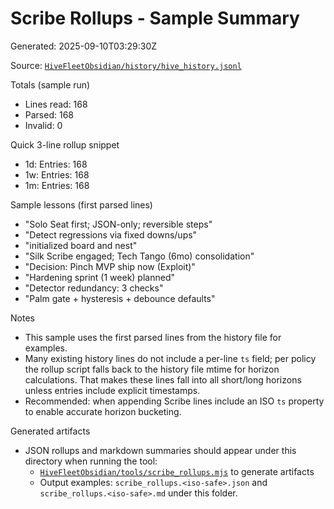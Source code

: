 # Scribe Rollups - Sample Summary
Generated: 2025-09-10T03:29:30Z

Source: [`HiveFleetObsidian/history/hive_history.jsonl`](HiveFleetObsidian/history/hive_history.jsonl:1)

Totals (sample run)
- Lines read: 168
- Parsed: 168
- Invalid: 0

Quick 3-line rollup snippet
- 1d: Entries: 168
- 1w: Entries: 168
- 1m: Entries: 168

Sample lessons (first parsed lines)
- "Solo Seat first; JSON-only; reversible steps"
- "Detect regressions via fixed downs/ups"
- "initialized board and nest"
- "Silk Scribe engaged; Tech Tango (6mo) consolidation"
- "Decision: Pinch MVP ship now (Exploit)"
- "Hardening sprint (1 week) planned"
- "Detector redundancy: 3 checks"
- "Palm gate + hysteresis + debounce defaults"

Notes
- This sample uses the first parsed lines from the history file for examples.
- Many existing history lines do not include a per-line `ts` field; per policy the rollup script falls back to the history file mtime for horizon calculations. That makes these lines fall into all short/long horizons unless entries include explicit timestamps.
- Recommended: when appending Scribe lines include an ISO `ts` property to enable accurate horizon bucketing.

Generated artifacts
- JSON rollups and markdown summaries should appear under this directory when running the tool:
  - [`HiveFleetObsidian/tools/scribe_rollups.mjs`](HiveFleetObsidian/tools/scribe_rollups.mjs:1) to generate artifacts
  - Output examples: `scribe_rollups.<iso-safe>.json` and `scribe_rollups.<iso-safe>.md` under this folder.